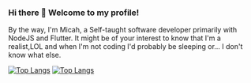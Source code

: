 ### Hi there 👋 Welcome to my profile!

By the way, I'm Micah, a Self-taught software developer primarily with NodeJS and Flutter. It might be of your interest to know that I'm a realist,LOL and when I'm not coding I'd probably be sleeping or... I don't know what else.

<!--
**Megxos/Megxos** is a ✨ _special_ ✨ repository because its `README.md` (this file) appears on your GitHub profile.

Here are some ideas to get you started:

- 🔭 I’m currently working on ...
- 🌱 I’m currently learning ...
- 👯 I’m looking to collaborate on ...
- 🤔 I’m looking for help with ...
- 💬 Ask me about ...
- 📫 How to reach me: ...
- 😄 Pronouns: ...
- ⚡ Fun fact: ...
-->
[![Top Langs](https://github-readme-stats.vercel.app/api?username=Megxos&langs_count=6&hide=css,html&show_icons=true&count_private=true&theme=gradient)](https://github.com/anuraghazra/github-readme-stats)
[![Top Langs](https://github-readme-stats.vercel.app/api/top-langs/?username=Megxos&langs_count=6&hide=css,html&show_icons=true&count_private=true&theme=gradient)](https://github.com/anuraghazra/github-readme-stats)
